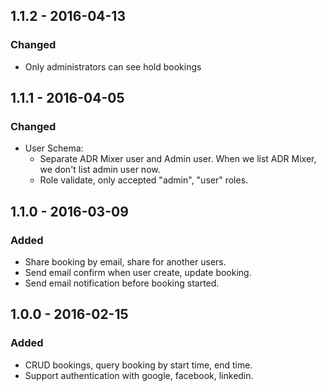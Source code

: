 ## 1.1.2 - 2016-04-13
### Changed
 - Only administrators can see hold bookings

## 1.1.1 - 2016-04-05
### Changed
- User Schema:
    + Separate ADR Mixer user and Admin user. When we list ADR Mixer, we don't list admin user now.
    + Role validate, only accepted "admin", "user" roles.

## 1.1.0 - 2016-03-09

### Added
 - Share booking by email, share for another users.
 - Send email confirm when user create, update booking.
 - Send email notification before booking started.

## 1.0.0 - 2016-02-15

### Added
 - CRUD bookings, query booking by start time, end time.
 - Support authentication with google, facebook, linkedin.
